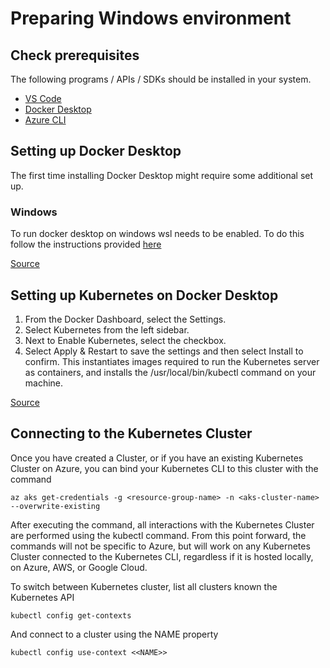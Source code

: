 # Preparing Windows environment

## Check prerequisites

The following programs / APIs / SDKs should be installed in your system.

- [VS Code](https://code.visualstudio.com/)
- [Docker Desktop](https://www.docker.com/products/docker-desktop/)
- [Azure CLI](https://learn.microsoft.com/en-us/cli/azure/install-azure-cli)

## Setting up Docker Desktop

The first time installing Docker Desktop might require some additional set up.

### Windows

To run docker desktop on windows wsl needs to be enabled.
To do this follow the instructions provided [here](https://learn.microsoft.com/en-us/windows/wsl/install)

[Source](https://docs.docker.com/desktop/install/windows-install/)

## Setting up Kubernetes on Docker Desktop

1. From the Docker Dashboard, select the Settings.
2. Select Kubernetes from the left sidebar.
3. Next to Enable Kubernetes, select the checkbox.
4. Select Apply & Restart to save the settings and then select Install to confirm. This instantiates images required to run the Kubernetes server as containers, and installs the /usr/local/bin/kubectl command on your machine.

[Source](https://docs.docker.com/desktop/kubernetes/)

## Connecting to the Kubernetes Cluster

Once you have created a Cluster, or if you have an existing Kubernetes Cluster on Azure, you can bind your Kubernetes CLI to this cluster with the command

```pwsh
az aks get-credentials -g <resource-group-name> -n <aks-cluster-name> --overwrite-existing
```

After executing the command, all interactions with the Kubernetes Cluster are performed using the kubectl command. From this point forward, the commands will not be specific to Azure, but will work on any Kubernetes Cluster connected to the Kubernetes CLI, regardless if it is hosted locally, on Azure, AWS, or Google Cloud.

To switch between Kubernetes cluster, list all clusters known the Kubernetes API

```pwsh
kubectl config get-contexts
```

And connect to a cluster using the NAME property

```pwsh
kubectl config use-context <<NAME>>
```
